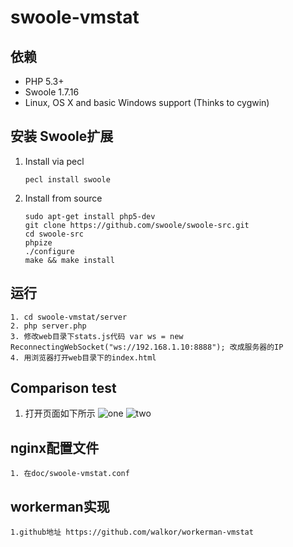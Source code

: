 # swoole-vmstat

## 依赖

* PHP 5.3+
* Swoole 1.7.16
* Linux, OS X and basic Windows support (Thinks to cygwin)

## 安装 Swoole扩展

1. Install via pecl
    
    ```
    pecl install swoole
    ```

2. Install from source

    ```
    sudo apt-get install php5-dev
    git clone https://github.com/swoole/swoole-src.git
    cd swoole-src
    phpize
    ./configure
    make && make install
    ```
    
## 运行

	1. cd swoole-vmstat/server
	2. php server.php
	3. 修改web目录下stats.js代码 var ws = new ReconnectingWebSocket("ws://192.168.1.10:8888"); 改成服务器的IP
	4. 用浏览器打开web目录下的index.html

## Comparison test

1. 打开页面如下所示
![one](https://raw.githubusercontent.com/smalleyes/swoole-vmstat/master/doc/vmstat-web.png)
![two](https://raw.githubusercontent.com/smalleyes/swoole-vmstat/master/doc/vmstat-web1.png)

## nginx配置文件

	1. 在doc/swoole-vmstat.conf
## workerman实现
	1.github地址 https://github.com/walkor/workerman-vmstat
